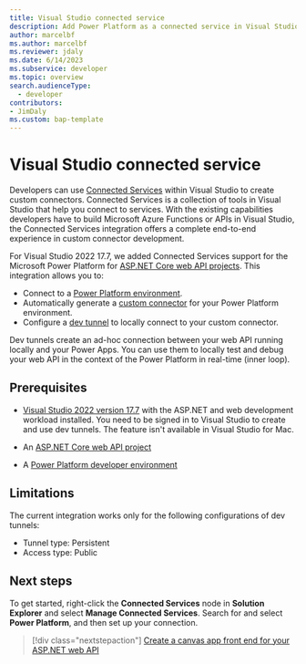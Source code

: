 ```yaml
---
title: Visual Studio connected service
description: Add Power Platform as a connected service in Visual Studio to create a custom connector.
author: marcelbf
ms.author: marcelbf
ms.reviewer: jdaly
ms.date: 6/14/2023
ms.subservice: developer
ms.topic: overview
search.audienceType: 
  - developer
contributors:
- JimDaly
ms.custom: bap-template
---
```


# Visual Studio connected service

Developers can use [Connected Services](/visualstudio/azure/overview-connected-services) within Visual Studio to create custom connectors. Connected Services is a collection of tools in Visual Studio that help you connect to services. With the existing capabilities developers have to build Microsoft Azure Functions or APIs in Visual Studio, the Connected Services integration offers a complete end-to-end experience in custom connector development.

For Visual Studio 2022 17.7, we added Connected Services support for the Microsoft Power Platform for [ASP.NET Core web API projects](/aspnet/core/tutorials/first-web-api?tabs=visual-studio). This integration allows you to:

- Connect to a [Power Platform environment](/power-platform/admin/create-environment).
- Automatically generate a [custom connector](/connectors/custom-connectors/) for your Power Platform environment.
- Configure a [dev tunnel](/aspnet/core/test/dev-tunnels) to locally connect to your custom connector.

Dev tunnels create an ad-hoc connection between your web API running locally and your Power Apps. You can use them to locally test and debug your web API in the context of the Power Platform in real-time (inner loop).

## Prerequisites

- [Visual Studio 2022 version 17.7](/visualstudio/releases/2022/release-notes#power-platform-connected-services) with the ASP.NET and web development workload installed. You need to be signed in to Visual Studio to create and use dev tunnels. The feature isn't available in Visual Studio for Mac.

- An [ASP.NET Core web API project](/aspnet/core/tutorials/first-web-api?tabs=visual-studio)
- A [Power Platform developer environment](create-developer-environment.md)

## Limitations

The current integration works only for the following configurations of dev tunnels:

- Tunnel type: Persistent
- Access type: Public

## Next steps

To get started, right-click the **Connected Services** node in **Solution Explorer** and select **Manage Connected Services**. Search for and select **Power Platform**, and then set up your connection.

> [!div class="nextstepaction"]
> [Create a canvas app front end for your ASP.NET web API](visual-studio-create-canvas-app.md)
